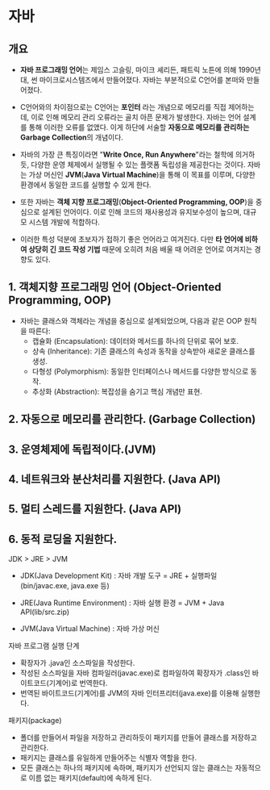 # 자바

## 개요

- **자바 프로그래밍 언어**는 제임스 고슬링, 마이크 셰리든, 패트릭 노튼에 의해 1990년대, 썬 마이크로시스템즈에서 만들어졌다. 자바는 부분적으로 C언어를 본떠와 만들어졌다.
  
- C언어와의 차이점으로는 C언어는 **포인터** 라는 개념으로 메모리를 직접 제어하는데, 이로 인해 메모리 관리 오류라는 골치 아픈 문제가 발생한다. 자바는 언어 설계를 통해 이러한 오류를 없앴다. 이게 하단에 서술할 **자동으로 메모리를 관리하는 Garbage Collection**의 개념이다.

- 자바의 가장 큰 특징이라면 "**Write Once, Run Anywhere**"라는 철학에 의거하듯,  다양한 운영 체제에서 실행될 수 있는 플랫폼 독립성을 제공한다는 것이다. 자바는 가상 머신인 **JVM**(**Java Virtual Machine**)을 통해 이 목표를 이루며, 다양한 환경에서 동일한 코드를 실행할 수 있게 한다.

- 또한 자바는 **객체 지향 프로그래밍**(**Object-Oriented Programming, OOP**)을 중심으로 설계된 언어이다. 이로 인해 코드의 재사용성과 유지보수성이 높으며, 대규모 시스템 개발에 적합하다.
  
- 이러한 특성 덕분에 초보자가 접하기 좋은 언어라고 여겨진다. 다만 **타 언어에 비하여 상당히 긴 코드 작성 기법** 때문에 오히려 처음 배울 때 어려운 언어로 여겨지는 경향도 있다. 

## 1. 객체지향 프로그래밍 언어 (Object-Oriented Programming, OOP)
- 자바는 클래스와 객체라는 개념을 중심으로 설계되었으며, 다음과 같은 OOP 원칙을 따른다:
  - 캡슐화 (Encapsulation): 데이터와 메서드를 하나의 단위로 묶어 보호.
  - 상속 (Inheritance): 기존 클래스의 속성과 동작을 상속받아 새로운 클래스를 생성.
  - 다형성 (Polymorphism): 동일한 인터페이스나 메서드를 다양한 방식으로 동작.
  - 추상화 (Abstraction): 복잡성을 숨기고 핵심 개념만 표현.

## 2. 자동으로 메모리를 관리한다. (Garbage Collection)

## 3. 운영체제에 독립적이다.(JVM)

## 4. 네트워크와 분산처리를 지원한다. (Java API)

## 5. 멀티 스레드를 지원한다. (Java API)

## 6. 동적 로딩을 지원한다.

 JDK > JRE > JVM
- JDK(Java Development Kit) : 자바 개발 도구
= JRE + 실행파일(bin/javac.exe, java.exe 등)

- JRE(Java Runtime Environment) :  자바 실행 환경
= JVM + Java API(lib/src.zip)
- JVM(Java Virtual Machine) : 자바 가상 머신

자바 프로그램 실행 단계
- 확장자가 .java인 소스파일을 작성한다.
- 작성된 소스파일을 자바 컴파일러(javac.exe)로 컴파일하여 확장자가 .class인 바이트코드(기계어)로 번역한다.
- 번역된 바이트코드(기계어)를 JVM의 자바 인터프리터(java.exe)를 이용해 실행한다.

패키지(package)
- 폴더를 만들어서 파일을 저장하고 관리하듯이 패키지를 만들어 클래스를 저장하고 관리한다.
- 패키지는 클래스를 유일하게 만들어주는 식별자 역할을 한다.
- 모든 클래스는 하나의 패키지에 속하며, 패키지가 선언되지 않는 클래스는 자동적으로 이름 없는 패키지(default)에 속하게 된다.
